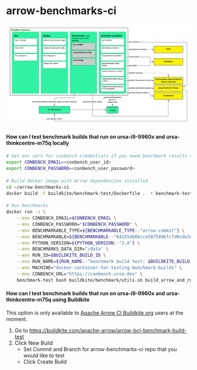# arrow-benchmarks-ci
![Screenshot](diagram.png)

#### How can I test benchmark builds that run on ursa-i9-9960x and ursa-thinkcentre-m75q locally
```bash
# Set env vars for conbench credentials if you need benchmark results to be posted to Conbench during testing
export CONBENCH_EMAIL=<conbench_user_id>
export CONBENCH_PASSWORD=<conbench_user_password>

# Build docker image with Arrow dependencies installed
cd ~/arrow-benchmarks-ci
docker build -f buildkite/benchmark-test/Dockerfile . -t benchmark-test

# Run benchmarks
docker run -i \
    --env CONBENCH_EMAIL=$CONBENCH_EMAIL \
    --env CONBENCH_PASSWORD="$CONBENCH_PASSWORD" \
    --env BENCHMARKABLE_TYPE=${BENCHMARKABLE_TYPE:-"arrow-commit"} \
    --env BENCHMARKABLE=${BENCHMARKABLE:-"641554b0bcce587549bfcfd0cde3cb4bc23054aa"} \
    --env PYTHON_VERSION=${PYTHON_VERSION:-"3.8"} \
    --env BENCHMARKS_DATA_DIR="/data" \
    --env RUN_ID=$BUILDKITE_BUILD_ID \
    --env RUN_NAME=${RUN_NAME:-"benchmark build test: $BUILDKITE_BUILD_ID"} \
    --env MACHINE="docker-container-for-testing-benchmark-builds" \
    --env CONBENCH_URL="https://conbench.ursa.dev" \
    benchmark-test bash buildkite/benchmark/utils.sh build_arrow_and_run_benchmark_groups
```

#### How can I test benchmark builds that run on ursa-i9-9960x and ursa-thinkcentre-m75q using Buildkite
This option is only available to [Apache Arrow CI Buildkite org](https://buildkite.com/organizations/apache-arrow/) users at the moment.

1. Go to https://buildkite.com/apache-arrow/arrow-bci-benchmark-build-test
2. Click New Build
    - Set Commit and Branch for arrow-benchmarks-ci repo that you would like to test
    - Click Create Build
